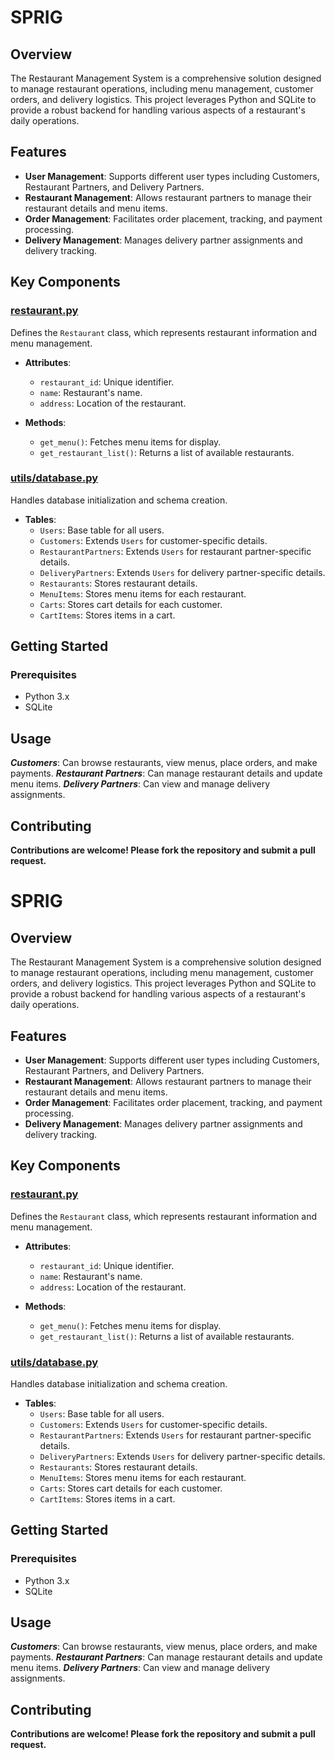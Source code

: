 # SPRIG

## Overview

The Restaurant Management System is a comprehensive solution designed to manage restaurant operations, including menu management, customer orders, and delivery logistics. This project leverages Python and SQLite to provide a robust backend for handling various aspects of a restaurant's daily operations.

## Features

- **User Management**: Supports different user types including Customers, Restaurant Partners, and Delivery Partners.
- **Restaurant Management**: Allows restaurant partners to manage their restaurant details and menu items.
- **Order Management**: Facilitates order placement, tracking, and payment processing.
- **Delivery Management**: Manages delivery partner assignments and delivery tracking.

## Key Components

### [restaurant.py](restaurant.py)

Defines the `Restaurant` class, which represents restaurant information and menu management.

- **Attributes**:
  - `restaurant_id`: Unique identifier.
  - `name`: Restaurant's name.
  - `address`: Location of the restaurant.

- **Methods**:
  - `get_menu()`: Fetches menu items for display.
  - `get_restaurant_list()`: Returns a list of available restaurants.

### [utils/database.py](utils/database.py)

Handles database initialization and schema creation.

- **Tables**:
  - `Users`: Base table for all users.
  - `Customers`: Extends `Users` for customer-specific details.
  - `RestaurantPartners`: Extends `Users` for restaurant partner-specific details.
  - `DeliveryPartners`: Extends `Users` for delivery partner-specific details.
  - `Restaurants`: Stores restaurant details.
  - `MenuItems`: Stores menu items for each restaurant.
  - `Carts`: Stores cart details for each customer.
  - `CartItems`: Stores items in a cart.

## Getting Started

### Prerequisites

- Python 3.x
- SQLite

## Usage

_**Customers**_: Can browse restaurants, view menus, place orders, and make payments.
_**Restaurant Partners**_: Can manage restaurant details and update menu items.
_**Delivery Partners**_: Can view and manage delivery assignments.

## Contributing

**Contributions are welcome! Please fork the repository and submit a pull request.**

# SPRIG

## Overview

The Restaurant Management System is a comprehensive solution designed to manage restaurant operations, including menu management, customer orders, and delivery logistics. This project leverages Python and SQLite to provide a robust backend for handling various aspects of a restaurant's daily operations.

## Features

- **User Management**: Supports different user types including Customers, Restaurant Partners, and Delivery Partners.
- **Restaurant Management**: Allows restaurant partners to manage their restaurant details and menu items.
- **Order Management**: Facilitates order placement, tracking, and payment processing.
- **Delivery Management**: Manages delivery partner assignments and delivery tracking.

## Key Components

### [restaurant.py](restaurant.py)

Defines the `Restaurant` class, which represents restaurant information and menu management.

- **Attributes**:
  - `restaurant_id`: Unique identifier.
  - `name`: Restaurant's name.
  - `address`: Location of the restaurant.

- **Methods**:
  - `get_menu()`: Fetches menu items for display.
  - `get_restaurant_list()`: Returns a list of available restaurants.

### [utils/database.py](utils/database.py)

Handles database initialization and schema creation.

- **Tables**:
  - `Users`: Base table for all users.
  - `Customers`: Extends `Users` for customer-specific details.
  - `RestaurantPartners`: Extends `Users` for restaurant partner-specific details.
  - `DeliveryPartners`: Extends `Users` for delivery partner-specific details.
  - `Restaurants`: Stores restaurant details.
  - `MenuItems`: Stores menu items for each restaurant.
  - `Carts`: Stores cart details for each customer.
  - `CartItems`: Stores items in a cart.

## Getting Started

### Prerequisites

- Python 3.x
- SQLite

## Usage

_**Customers**_: Can browse restaurants, view menus, place orders, and make payments.
_**Restaurant Partners**_: Can manage restaurant details and update menu items.
_**Delivery Partners**_: Can view and manage delivery assignments.

## Contributing

**Contributions are welcome! Please fork the repository and submit a pull request.**
